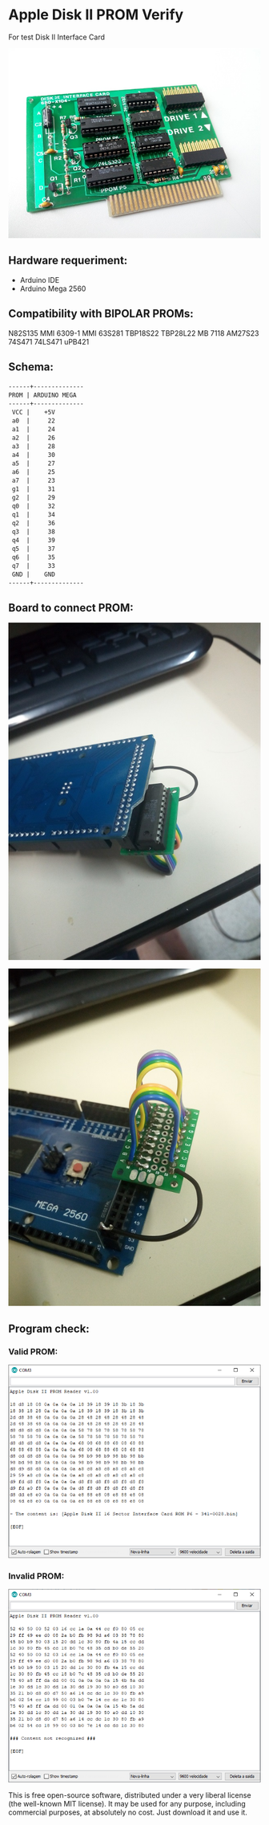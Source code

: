 # Apple Disk II PROM Verify

For test Disk II Interface Card

![Alt text](board.jpg)

## Hardware requeriment:
- Arduino IDE
- Arduino Mega 2560

## Compatibility with BIPOLAR PROMs:

N82S135
MMI 6309-1
MMI 63S281
TBP18S22
TBP28L22
MB 7118
AM27S23
74S471
74LS471
uPB421

## Schema:

``------+--------------``<br/>
`` PROM | ARDUINO MEGA ``<br/>
``------+--------------``<br/>
``  VCC |    +5V       ``<br/>
``  a0  |     22       ``<br/>
``  a1  |     24       ``<br/>
``  a2  |     26       ``<br/>
``  a3  |     28       ``<br/>
``  a4  |     30       ``<br/>
``  a5  |     27       ``<br/>
``  a6  |     25       ``<br/>
``  a7  |     23 	     ``<br/>
``  g1  |     31       ``<br/>
``  g2  |     29 	     ``<br/>
``  q0  |     32       ``<br/>
``  q1  |     34       ``<br/>
``  q2  |     36       ``<br/>
``  q3  |     38       ``<br/>
``  q4  |     39       ``<br/>
``  q5  |     37       ``<br/>
``  q6  |     35       ``<br/>
``  q7  |     33       ``<br/>
``  GND |    GND       ``<br/>
``------+--------------``<br/>

## Board to connect PROM:

![Alt text](board_01.jpg)

![Alt text](board_02.jpg)

## Program check: 

### Valid PROM:
![Alt text](valid.png)

### Invalid PROM:
![Alt text](invalid.png)

This is free open-source software, distributed under a very liberal license 
(the well-known MIT license). It may be used for any purpose, including 
commercial purposes, at absolutely no cost. Just download it and use it.
